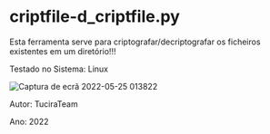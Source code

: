 # criptfile-d_criptfile.py

Esta ferramenta serve para criptografar/decriptografar os ficheiros existentes em um diretório!!!

Testado no Sistema: Linux

![Captura de ecrã 2022-05-25 013822](https://user-images.githubusercontent.com/53110905/170154454-373f32ea-8fb8-450f-9305-34c2d8759fb9.png)


Autor: TuciraTeam

Ano: 2022
